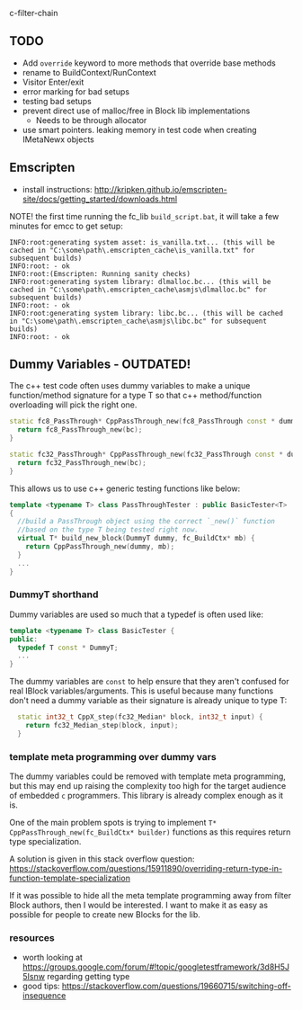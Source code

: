 c-filter-chain

## TODO
* Add `override` keyword to more methods that override base methods
* rename to BuildContext/RunContext
* Visitor Enter/exit
* error marking for bad setups
* testing bad setups
* prevent direct use of malloc/free in Block lib implementations
  * Needs to be through allocator
* use smart pointers. leaking memory in test code when creating IMetaNewx objects

## Emscripten
* install instructions: http://kripken.github.io/emscripten-site/docs/getting_started/downloads.html

NOTE! the first time running the fc_lib `build_script.bat`, it will take a few minutes for emcc to get setup:

```
INFO:root:generating system asset: is_vanilla.txt... (this will be cached in "C:\some\path\.emscripten_cache\is_vanilla.txt" for subsequent builds)
INFO:root: - ok
INFO:root:(Emscripten: Running sanity checks)
INFO:root:generating system library: dlmalloc.bc... (this will be cached in "C:\some\path\.emscripten_cache\asmjs\dlmalloc.bc" for subsequent builds)
INFO:root: - ok
INFO:root:generating system library: libc.bc... (this will be cached in "C:\some\path\.emscripten_cache\asmjs\libc.bc" for subsequent builds)
INFO:root: - ok
```

## Dummy Variables - OUTDATED!
The c++ test code often uses dummy variables to make a unique function/method signature for a type T so that
c++ method/function overloading will pick the right one.

```c++
static fc8_PassThrough* CppPassThrough_new(fc8_PassThrough const * dummy, fc_BuildCtx* builder) {
  return fc8_PassThrough_new(bc);
}

static fc32_PassThrough* CppPassThrough_new(fc32_PassThrough const * dummy, fc_BuildCtx* builder) {
  return fc32_PassThrough_new(bc);
}  
```

This allows us to use c++ generic testing functions like below:

```c++
template <typename T> class PassThroughTester : public BasicTester<T>
{
  //build a PassThrough object using the correct `_new()` function
  //based on the type T being tested right now.
  virtual T* build_new_block(DummyT dummy, fc_BuildCtx* mb) {
    return CppPassThrough_new(dummy, mb);
  }
  ...
}
```

### DummyT shorthand
Dummy variables are used so much that a typedef is often used like:

```c++
template <typename T> class BasicTester {
public:
  typedef T const * DummyT;
  ...
}
```

The dummy variables are `const` to help ensure that they aren't confused for real IBlock variables/arguments. 
This is useful because many functions don't need a dummy variable as their signature is already unique to
type T:

```c++
  static int32_t CppX_step(fc32_Median* block, int32_t input) {
    return fc32_Median_step(block, input);
  }
```

### template meta programming over dummy vars
The dummy variables could be removed with template meta programming, but this may end up raising the complexity
too high for the target audience of embedded `c` programmers. This library is already complex enough as it is.

One of the main problem spots is trying to implement
`T* CppPassThrough_new(fc_BuildCtx* builder)` functions as this requires return type specialization. 

A solution is given in this stack overflow question:
https://stackoverflow.com/questions/15911890/overriding-return-type-in-function-template-specialization

If it was possible to hide all the meta template programming away from filter Block authors, then I would be
interested. I want to make it as easy as possible for people to create new Blocks for the lib.





### resources
* worth looking at https://groups.google.com/forum/#!topic/googletestframework/3d8H5J5Isnw regarding getting type
* good tips: https://stackoverflow.com/questions/19660715/switching-off-insequence

